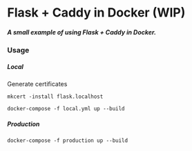 # Flask + Caddy in Docker (WIP)

##### A small example of using Flask + Caddy in Docker.

### Usage

##### Local

Generate certificates

`mkcert -install flask.localhost`

`docker-compose -f local.yml up --build`

##### Production

`docker-compose -f production up --build`

